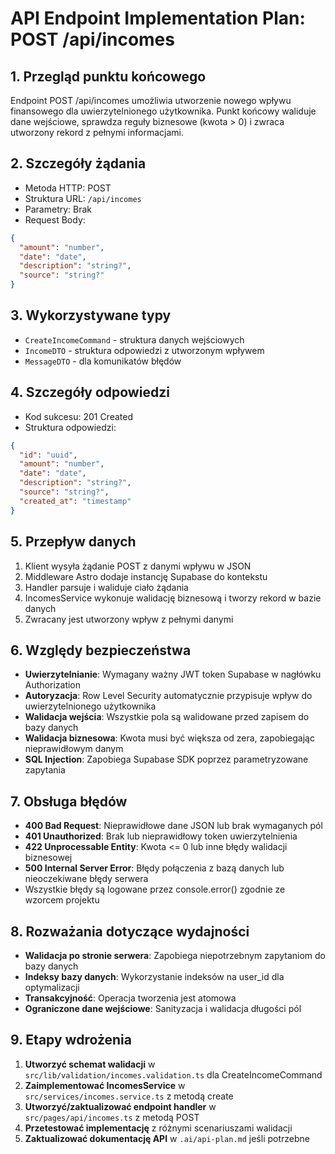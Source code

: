 # API Endpoint Implementation Plan: POST /api/incomes

## 1. Przegląd punktu końcowego

Endpoint POST /api/incomes umożliwia utworzenie nowego wpływu finansowego dla uwierzytelnionego użytkownika. Punkt końcowy waliduje dane wejściowe, sprawdza reguły biznesowe (kwota > 0) i zwraca utworzony rekord z pełnymi informacjami.

## 2. Szczegóły żądania

- Metoda HTTP: POST
- Struktura URL: `/api/incomes`
- Parametry: Brak
- Request Body:

```json
{
  "amount": "number",
  "date": "date",
  "description": "string?",
  "source": "string?"
}
```

## 3. Wykorzystywane typy

- `CreateIncomeCommand` - struktura danych wejściowych
- `IncomeDTO` - struktura odpowiedzi z utworzonym wpływem
- `MessageDTO` - dla komunikatów błędów

## 4. Szczegóły odpowiedzi

- Kod sukcesu: 201 Created
- Struktura odpowiedzi:

```json
{
  "id": "uuid",
  "amount": "number",
  "date": "date",
  "description": "string?",
  "source": "string?",
  "created_at": "timestamp"
}
```

## 5. Przepływ danych

1. Klient wysyła żądanie POST z danymi wpływu w JSON
2. Middleware Astro dodaje instancję Supabase do kontekstu
3. Handler parsuje i waliduje ciało żądania
4. IncomesService wykonuje walidację biznesową i tworzy rekord w bazie danych
5. Zwracany jest utworzony wpływ z pełnymi danymi

## 6. Względy bezpieczeństwa

- **Uwierzytelnianie**: Wymagany ważny JWT token Supabase w nagłówku Authorization
- **Autoryzacja**: Row Level Security automatycznie przypisuje wpływ do uwierzytelnionego użytkownika
- **Walidacja wejścia**: Wszystkie pola są walidowane przed zapisem do bazy danych
- **Walidacja biznesowa**: Kwota musi być większa od zera, zapobiegając nieprawidłowym danym
- **SQL Injection**: Zapobiega Supabase SDK poprzez parametryzowane zapytania

## 7. Obsługa błędów

- **400 Bad Request**: Nieprawidłowe dane JSON lub brak wymaganych pól
- **401 Unauthorized**: Brak lub nieprawidłowy token uwierzytelnienia
- **422 Unprocessable Entity**: Kwota <= 0 lub inne błędy walidacji biznesowej
- **500 Internal Server Error**: Błędy połączenia z bazą danych lub nieoczekiwane błędy serwera
- Wszystkie błędy są logowane przez console.error() zgodnie ze wzorcem projektu

## 8. Rozważania dotyczące wydajności

- **Walidacja po stronie serwera**: Zapobiega niepotrzebnym zapytaniom do bazy danych
- **Indeksy bazy danych**: Wykorzystanie indeksów na user_id dla optymalizacji
- **Transakcyjność**: Operacja tworzenia jest atomowa
- **Ograniczone dane wejściowe**: Sanityzacja i walidacja długości pól

## 9. Etapy wdrożenia

1. **Utworzyć schemat walidacji** w `src/lib/validation/incomes.validation.ts` dla CreateIncomeCommand
2. **Zaimplementować IncomesService** w `src/services/incomes.service.ts` z metodą create
3. **Utworzyć/zaktualizować endpoint handler** w `src/pages/api/incomes.ts` z metodą POST
4. **Przetestować implementację** z różnymi scenariuszami walidacji
5. **Zaktualizować dokumentację API** w `.ai/api-plan.md` jeśli potrzebne
